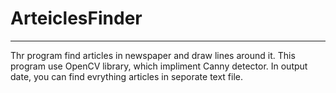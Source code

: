 # ArteiclesFinder
-----

Thr program find articles in newspaper and draw lines around it. This program use OpenCV library, which impliment Canny detector. In output date, you can find evrything articles in seporate text file.
